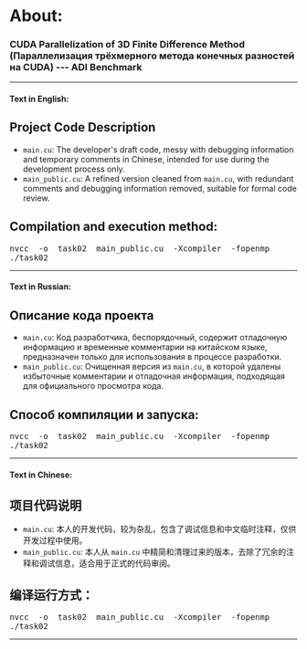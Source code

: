 # About:
### CUDA Parallelization of 3D Finite Difference Method (Параллелизация трёхмерного метода конечных разностей на CUDA) --- ADI Benchmark

******************************************************
#### Text in English:
## Project Code Description

- `main.cu`: The developer's draft code, messy with debugging information and temporary comments in Chinese, intended for use during the development process only.
- `main_public.cu`: A refined version cleaned from `main.cu`, with redundant comments and debugging information removed, suitable for formal code review.
## Compilation and execution method:
<pre>
nvcc  -o  task02  main_public.cu  -Xcompiler  -fopenmp
./task02
</pre>
******************************************************
#### Text in Russian:
## Описание кода проекта

- `main.cu`: Код разработчика, беспорядочный, содержит отладочную информацию и временные комментарии на китайском языке, предназначен только для использования в процессе разработки.
- `main_public.cu`: Очищенная версия из `main.cu`, в которой удалены избыточные комментарии и отладочная информация, подходящая для официального просмотра кода.
## Способ компиляции и запуска:
<pre>
nvcc  -o  task02  main_public.cu  -Xcompiler  -fopenmp
./task02
</pre>
******************************************************
#### Text in Chinese:
## 项目代码说明

- `main.cu`: 本人的开发代码，较为杂乱，包含了调试信息和中文临时注释，仅供开发过程中使用。
- `main_public.cu`: 本人从 `main.cu` 中精简和清理过来的版本，去除了冗余的注释和调试信息，适合用于正式的代码审阅。
## 编译运行方式：
<pre>
nvcc  -o  task02  main_public.cu  -Xcompiler  -fopenmp
./task02
</pre>
******************************************************

